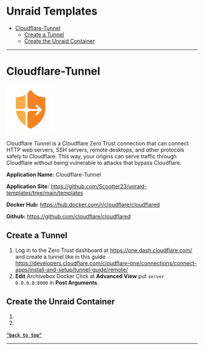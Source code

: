 # Unraid Templates
- [Cloudflare-Tunnel](#cloudflare-tunnel)
  * [Create a Tunnel](#create-a-tunnel)
  * [Create the Unraid Container](#create-the-unraid-container)
----
# Cloudflare-Tunnel
![Cloudflare-Tunnel](https://raw.githubusercontent.com/Scootter23/unraid-templates/main/templates/img/cloudflare-zero-trust.png)

Cloudflare Tunnel is a Cloudflare Zero Trust connection that can connect HTTP web servers, SSH servers, remote desktops, and other protocols safely to Cloudflare. This way, your origins can serve traffic through Cloudflare without being vulnerable to attacks that bypass Cloudflare.

**Application Name:** Cloudflare-Tunnel

**Application Site:** https://github.com/Scootter23/unraid-templates/tree/main/templates

**Docker Hub:** https://hub.docker.com/r/cloudflare/cloudflared

**Github:** https://github.com/cloudflare/cloudflared

## Create a Tunnel
1. Log in to the Zero Trust dashboard at https://one.dash.cloudflare.com/ and create a tunnel like in this guide https://developers.cloudflare.com/cloudflare-one/connections/connect-apps/install-and-setup/tunnel-guide/remote/
2. **Edit** Archivebox Docker Click at **Advanced View** put ```server 0.0.0.0:8000``` in **Post Arguments**.
## Create the Unraid Container
1. 
2.

**[`^back to top^`](#unraid-templates)**

----
